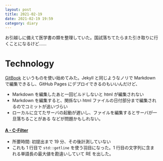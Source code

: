 ```yaml
---
layout: post
title: 2021-02-19
date: 2021-02-19 19:59
category: diary
---
```


お引越しに備えて医学書の類を整理していた。国試落ちてたらまた引き取りに行くことになるけど……

# Technology
[GitBook](https://www.gitbook.com/) というものを使い始めてみた。Jekyll と同じようなノリで Markdown で編集できるし、GitHub Pages にデプロイできるのもいいんだけど、
- Markdown を編集したあと一回ビルドしないと html が編集されない
- Markdown を編集すると、関係ない html ファイルの日付部分まで編集されるのでコミットが追いづらい
- ローカルに立てたサーバの起動が遅いし、ファイルを編集するとサーバが一旦落ちることがある
などが問題かもしれない。

#### [A - C-Filter](https://atcoder.jp/contests/digitalarts2012/tasks/digitalarts_1)
- 所要時間: 初提出まで 19 分、その後計測していない
- これも 1 行目で `std::getline` を使う羽目になった。1 行目の文字列に含まれる単語長の最大値を勘違いしていて RE を出した。